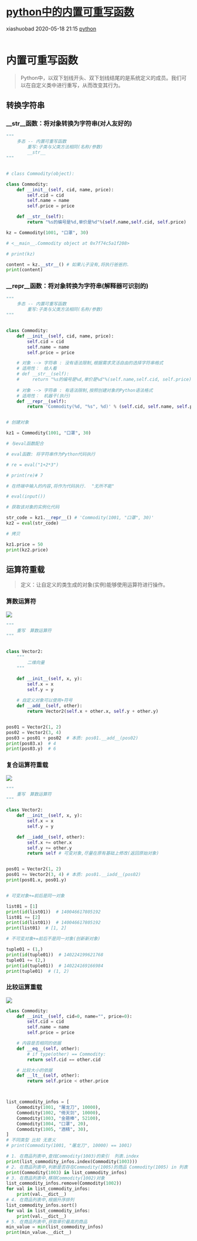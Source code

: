 <div class="blog-article">
    <h1><a href="p.html?p=\python\python中的内置可重写函数" class="title">python中的内置可重写函数</a></h1>
    <span class="author">xiashuobad</span>
    <span class="time">2020-05-18 21:15</span>
    <span><a href="tags.html?t=python" class="tag">python</a></span>
    </div>
<br/>

# 内置可重写函数
> Python中，以双下划线开头、双下划线结尾的是系统定义的成员。我们可以在自定义类中进行重写，从而改变其行为。

## 转换字符串
### __str__函数：将对象转换为字符串(对人友好的)

```python
"""
    多态 -- 内置可重写函数
        重写:子类与父类方法相同(名称/参数)
        __str__
"""


# class Commodity(object):

class Commodity:
    def __init__(self, cid, name, price):
        self.cid = cid
        self.name = name
        self.price = price

    def __str__(self):
        return "%s的编号是%d,单价是%d"%(self.name,self.cid, self.price)

kz = Commodity(1001, "口罩", 30)

# <__main__.Commodity object at 0x7f74c5a1f208>

# print(kz)

content = kz.__str__() # 如果儿子没有,将执行爸爸的.
print(content)
```

### __repr__函数：将对象转换为字符串(解释器可识别的)

```python
"""
    多态 -- 内置可重写函数
        重写:子类与父类方法相同(名称/参数)
"""


class Commodity:
    def __init__(self, cid, name, price):
        self.cid = cid
        self.name = name
        self.price = price

    # 对象 --> 字符串 : 没有语法限制,根据需求灵活自由的选择字符串格式
    # 适用性：　给人看
    # def __str__(self):
    #     return "%s的编号是%d,单价是%d"%(self.name,self.cid, self.price)
    
    # 对象 --> 字符串 : 有语法限制,按照创建对象的Python语法格式
    # 适用性：　机器干(执行)　
    def __repr__(self):
        return 'Commodity(%d, "%s", %d)' % (self.cid, self.name, self.price)


# 创建对象

kz1 = Commodity(1001, "口罩", 30)

# 与eval函数配合

# eval函数: 将字符串作为Python代码执行

# re = eval("1+2*3")

# print(re)# 7

# 在终端中输入的内容,将作为代码执行.  "无所不能"

# eval(input())

# 获取该对象的实例化代码

str_code = kz1.__repr__() # 'Commodity(1001, "口罩", 30)'
kz2 = eval(str_code)

# 拷贝

kz1.price = 50
print(kz2.price)
```

## 运算符重载
> 定义：让自定义的类生成的对象(实例)能够使用运算符进行操作。

### 算数运算符
![](./assets/images/2020/05/算法运算符.png)

```python
"""
    重写　算数运算符
"""


class Vector2:
    """
        二维向量
    """

    def __init__(self, x, y):
        self.x = x
        self.y = y
    
    # 自定义对象可以使用+符号
    def __add__(self, other):
        return Vector2(self.x + other.x, self.y + other.y)


pos01 = Vector2(1, 2)
pos02 = Vector2(3, 4)
pos03 = pos01 + pos02  # 本质: pos01.__add__(pos02)
print(pos03.x)  # 4
print(pos03.y)  # 6
```

### 复合运算符重载
![](./assets/images/2020/05/复合运算符重载.png)

```python
"""
    重写　算数运算符
"""

class Vector2:
    def __init__(self, x, y):
        self.x = x
        self.y = y

    def __iadd__(self, other):
        self.x += other.x
        self.y += other.y
        return self # 可变对象,尽量在原有基础上修改(返回原始对象)


pos01 = Vector2(1, 2)
pos01 += Vector2(3, 4) # 本质: pos01.__iadd__(pos02)
print(pos01.x, pos01.y)


# 可变对象+=前后是同一对象

list01 = [1]
print(id(list01))  # 140046617805192
list01 += [2]
print(id(list01))  # 140046617805192
print(list01)  # [1, 2]

# 不可变对象+=前后不是同一对象(创新新对象)

tuple01 = (1,)
print(id(tuple01))  # 140224199621768
tuple01 += (2,)
print(id(tuple01))  # 140224169166984
print(tuple01)  # (1, 2)
```

### 比较运算重载
![](./assets/images/2020/05/比较运算符重载.png)

```python
class Commodity:
    def __init__(self, cid=0, name="", price=0):
        self.cid = cid
        self.name = name
        self.price = price

    # 内容是否相同的依据
    def __eq__(self, other):
        # if type(other) == Commodity:
        return self.cid == other.cid

    # 比较大小的依据
    def __lt__(self, other):
        return self.price < other.price



list_commodity_infos = [
    Commodity(1001, "屠龙刀", 10000),
    Commodity(1002, "倚天剑", 10000),
    Commodity(1003, "金箍棒", 52100),
    Commodity(1004, "口罩", 20),
    Commodity(1005, "酒精", 30),
]
# 不同类型 比较 无意义
# print(Commodity(1001, "屠龙刀", 10000) == 1001)

# 1. 在商品列表中,查找Commodity(1003)的索引  列表.index
print(list_commodity_infos.index(Commodity(1003)))
# 2. 在商品列表中,判断是否存在Commodity(1005)的商品 Commodity(1005) in 列表
print(Commodity(1003) in list_commodity_infos)
# 3. 在商品列表中,移除Commodity(1002)对象
list_commodity_infos.remove(Commodity(1002))
for val in list_commodity_infos:
    print(val.__dict__)
# 4. 在商品列表中,根据升序排列
list_commodity_infos.sort()
for val in list_commodity_infos:
    print(val.__dict__)
# 5. 在商品列表中,获取单价最高的商品
min_value = min(list_commodity_infos)
print(min_value.__dict__)
```

